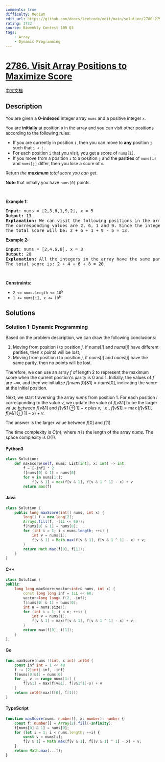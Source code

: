 ```yaml
---
comments: true
difficulty: Medium
edit_url: https://github.com/doocs/leetcode/edit/main/solution/2700-2799/2786.Visit%20Array%20Positions%20to%20Maximize%20Score/README_EN.md
rating: 1732
source: Biweekly Contest 109 Q3
tags:
    - Array
    - Dynamic Programming
---
```


<!-- problem:start -->

# [2786. Visit Array Positions to Maximize Score](https://leetcode.com/problems/visit-array-positions-to-maximize-score)

[中文文档](/solution/2700-2799/2786.Visit%20Array%20Positions%20to%20Maximize%20Score/README.md)

## Description

<!-- description:start -->

<p>You are given a <strong>0-indexed</strong> integer array <code>nums</code> and a positive integer <code>x</code>.</p>

<p>You are <strong>initially</strong> at position <code>0</code> in the array and you can visit other positions according to the following rules:</p>

<ul>
	<li>If you are currently in position <code>i</code>, then you can move to <strong>any</strong> position <code>j</code> such that <code>i &lt; j</code>.</li>
	<li>For each position <code>i</code> that you visit, you get a score of <code>nums[i]</code>.</li>
	<li>If you move from a position <code>i</code> to a position <code>j</code> and the <strong>parities</strong> of <code>nums[i]</code> and <code>nums[j]</code> differ, then you lose a score of <code>x</code>.</li>
</ul>

<p>Return <em>the <strong>maximum</strong> total score you can get</em>.</p>

<p><strong>Note</strong> that initially you have <code>nums[0]</code> points.</p>

<p>&nbsp;</p>
<p><strong class="example">Example 1:</strong></p>

<pre>
<strong>Input:</strong> nums = [2,3,6,1,9,2], x = 5
<strong>Output:</strong> 13
<strong>Explanation:</strong> We can visit the following positions in the array: 0 -&gt; 2 -&gt; 3 -&gt; 4.
The corresponding values are 2, 6, 1 and 9. Since the integers 6 and 1 have different parities, the move 2 -&gt; 3 will make you lose a score of x = 5.
The total score will be: 2 + 6 + 1 + 9 - 5 = 13.
</pre>

<p><strong class="example">Example 2:</strong></p>

<pre>
<strong>Input:</strong> nums = [2,4,6,8], x = 3
<strong>Output:</strong> 20
<strong>Explanation:</strong> All the integers in the array have the same parities, so we can visit all of them without losing any score.
The total score is: 2 + 4 + 6 + 8 = 20.
</pre>

<p>&nbsp;</p>
<p><strong>Constraints:</strong></p>

<ul>
	<li><code>2 &lt;= nums.length &lt;= 10<sup>5</sup></code></li>
	<li><code>1 &lt;= nums[i], x &lt;= 10<sup>6</sup></code></li>
</ul>

<!-- description:end -->

## Solutions

<!-- solution:start -->

### Solution 1: Dynamic Programming

Based on the problem description, we can draw the following conclusions:

1. Moving from position $i$ to position $j$, if $nums[i]$ and $nums[j]$ have different parities, then $x$ points will be lost;
2. Moving from position $i$ to position $j$, if $nums[i]$ and $nums[j]$ have the same parity, then no points will be lost.

Therefore, we can use an array $f$ of length $2$ to represent the maximum score when the current position's parity is $0$ and $1$. Initially, the values of $f$ are $-\infty$, and then we initialize $f[nums[0] \& 1] = nums[0]$, indicating the score at the initial position.

Next, we start traversing the array $nums$ from position $1$. For each position $i$ corresponding to the value $v$, we update the value of $f[v \& 1]$ to be the larger value between $f[v \& 1]$ and $f[v \& 1 \oplus 1] - x$ plus $v$, i.e., $f[v \& 1] = \max(f[v \& 1], f[v \& 1 \oplus 1] - x) + v$.

The answer is the larger value between $f[0]$ and $f[1]$.

The time complexity is $O(n)$, where $n$ is the length of the array $nums$. The space complexity is $O(1)$.

<!-- tabs:start -->

#### Python3

```python
class Solution:
    def maxScore(self, nums: List[int], x: int) -> int:
        f = [-inf] * 2
        f[nums[0] & 1] = nums[0]
        for v in nums[1:]:
            f[v & 1] = max(f[v & 1], f[v & 1 ^ 1] - x) + v
        return max(f)
```

#### Java

```java
class Solution {
    public long maxScore(int[] nums, int x) {
        long[] f = new long[2];
        Arrays.fill(f, -(1L << 60));
        f[nums[0] & 1] = nums[0];
        for (int i = 1; i < nums.length; ++i) {
            int v = nums[i];
            f[v & 1] = Math.max(f[v & 1], f[v & 1 ^ 1] - x) + v;
        }
        return Math.max(f[0], f[1]);
    }
}
```

#### C++

```cpp
class Solution {
public:
    long long maxScore(vector<int>& nums, int x) {
        const long long inf = 1LL << 60;
        vector<long long> f(2, -inf);
        f[nums[0] & 1] = nums[0];
        int n = nums.size();
        for (int i = 1; i < n; ++i) {
            int v = nums[i];
            f[v & 1] = max(f[v & 1], f[v & 1 ^ 1] - x) + v;
        }
        return max(f[0], f[1]);
    }
};
```

#### Go

```go
func maxScore(nums []int, x int) int64 {
	const inf int = 1 << 40
	f := [2]int{-inf, -inf}
	f[nums[0]&1] = nums[0]
	for _, v := range nums[1:] {
		f[v&1] = max(f[v&1], f[v&1^1]-x) + v
	}
	return int64(max(f[0], f[1]))
}
```

#### TypeScript

```ts
function maxScore(nums: number[], x: number): number {
    const f: number[] = Array(2).fill(-Infinity);
    f[nums[0] & 1] = nums[0];
    for (let i = 1; i < nums.length; ++i) {
        const v = nums[i];
        f[v & 1] = Math.max(f[v & 1], f[(v & 1) ^ 1] - x) + v;
    }
    return Math.max(...f);
}
```

<!-- tabs:end -->

<!-- solution:end -->

<!-- problem:end -->
